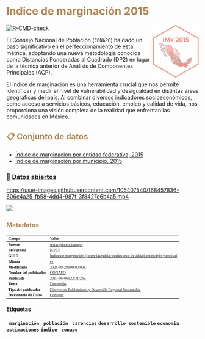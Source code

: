 <!-- README.md is generated from README.Rmd. Please edit that file -->

<h1 style="color:#B6854D; font-family: "Montserrat"; font-size: 28px;"> Indice de marginación 2015</h1> <img src='Tools/Mapa_Mx_2015.png' align="right" height="138.5" />

<!-- badges: start -->

[![R-CMD-check](https://github.com/r-lib/usethis/actions/workflows/R-CMD-check.yaml/badge.svg)](https://github.com/r-lib/usethis/actions/workflows/R-CMD-check.yaml)
<!-- badges: end -->

El Consejo Nacional de Población (`CONAPO`) ha dado un paso significativo en el perfeccionamiento de esta métrica, adoptando una nueva metodología conocida como Distancias Ponderadas al Cuadrado (DP2) en lugar de la técnica anterior de Análisis de Componentes Principales (ACP).   

El índice de marginación es una herramienta crucial que nos permite identificar y medir el nivel de vulnerabilidad y desigualdad en distintas áreas geográficas del país. Al combinar diversos indicadores socioeconómicos, como acceso a servicios básicos, educación, empleo y calidad de vida, nos proporciona una visión completa de la realidad que enfrentan las comunidades en México.

<!-- Anotaciones: start -->

<h2 style="color:#B6854D; font-family: "Montserrat"; font-size: 26px;"> 📋 Conjunto de datos </h2>

<!-- Anotaciones: end -->

-   [Índice de marginación por entidad federativa,
    2015](https://github.com/IndiceMx/IM_2015/blob/main/IME_2015.xlsx)  
-   [Índice de marginación por municipio,
    2015](https://github.com/IndiceMx/IM_2015/blob/main/IMM_2015.xlsx)  
### 📌 [Datos abiertos](https://datos.gob.mx/)

https://user-images.githubusercontent.com/105407540/168457836-606c4a25-fb58-4dd4-987f-3f8427e6b4a5.mp4
 
<img src="https://cdn.datos.gob.mx/ckan/img/lu_t_b.png" style="width: 30%;"/>

<h3 style="color:#B6854D; font-family: "Montserrat"; font-size: 24px;">  Metadatos </h3>

<table class="table table-condensed table-hover lightable-classic" style="font-size: 10px; margin-left: auto; margin-right: auto; font-family: montserrat; width: auto !important; margin-left: auto; margin-right: auto;">
<thead>
<tr>
<th style="text-align:left;font-weight: bold;color: black !important;">
Campo
</th>
<th style="text-align:left;font-weight: bold;color: black !important;">
Valor
</th>
</tr>
</thead>
<tbody>
<tr>
<td style="text-align:left;font-weight: bold;color: black !important;">
Fuente
</td>
<td style="text-align:left;text-decoration: underline;">
<a href="https://www.gob.mx/conapo"> www.gob.mx/conapo </a>
</td>
</tr>
<tr>
<td style="text-align:left;font-weight: bold;color: black !important;">
Frecuencia
</td>
<td style="text-align:left;text-decoration: underline;">
<a href=""> R/P5Y </a>
</td>
</tr>
<tr>
<td style="text-align:left;font-weight: bold;color: black !important;">
GUID
</td>
<td style="text-align:left;text-decoration: underline;">
<a href=""> Índice de marginación (carencias poblacionales) por
localidad, municipio y entidad </a>
</td>
</tr>
<tr>
<td style="text-align:left;font-weight: bold;color: black !important;">
Idioma
</td>
<td style="text-align:left;text-decoration: underline;">
<a href=""> es </a>
</td>
</tr>
<tr>
<td style="text-align:left;font-weight: bold;color: black !important;">
Modificado
</td>
<td style="text-align:left;text-decoration: underline;">
<a href=""> 2021-09-29T00:00:00Z </a>
</td>
</tr>
<tr>
<td style="text-align:left;font-weight: bold;color: black !important;">
Nombre del publicador
</td>
<td style="text-align:left;text-decoration: underline;">
<a href=""> CONAPO </a>
</td>
</tr>
<tr>
<td style="text-align:left;font-weight: bold;color: black !important;">
Publicado
</td>
<td style="text-align:left;text-decoration: underline;">
<a href=""> 2017-06-06T22:31:26Z </a>
</td>
</tr>
<tr>
<td style="text-align:left;font-weight: bold;color: black !important;">
Tema
</td>
<td style="text-align:left;text-decoration: underline;">
<a href=""> Desarrollo </a>
</td>
</tr>
<tr>
<td style="text-align:left;font-weight: bold;color: black !important;">
Tipo del publicador
</td>
<td style="text-align:left;text-decoration: underline;">
<a href=""> Director de Poblamiento y Desarrollo Regional Sustentable
</a>
</td>
</tr>
<tr>
<td style="text-align:left;font-weight: bold;color: black !important;">
Diccionario de Datos
</td>
<td style="text-align:left;text-decoration: underline;">
<a href="https://www.gob.mx/conapo/documentos/diccionarios-de-las-bases-de-datos-de-marginacion?idiom=es">
Consulta </a>
</td>
</tr>
</tbody>
</table>

<h4>  Etiquetas </h4>

<code> <b>marginación</b></code> <code> <b>población</b> </code> <code><b>carencias</b></code> <code><b>desarrollo sostenible</b></code> <code><b>economia</b></code> <code><b>estimaciones</b></code> <code><b>índice</b> </code> <code><b>conapo</b> </code>
